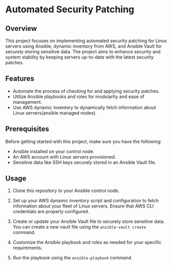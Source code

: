 # Automated Security Patching

## Overview

This project focuses on implementing automated security patching for Linux servers using Ansible, dynamic inventory from AWS, and Ansible Vault for securely storing sensitive data. The project aims to enhance security and system stability by keeping servers up-to-date with the latest security patches.

## Features

- Automate the process of checking for and applying security patches.
- Utilize Ansible playbooks and roles for modularity and ease of management.
- Use AWS dynamic inventory to dynamically fetch information about Linux servers(ansible managed nodes).

## Prerequisites

Before getting started with this project, make sure you have the following:

- Ansible installed on your control node.
- An AWS account with Linux servers provisioned.
- Sensitive data like SSH keys securely stored in an Ansible Vault file.

## Usage

1. Clone this repository to your Ansible control node.

2. Set up your AWS dynamic inventory script and configuration to fetch information about your fleet of Linux servers. Ensure that AWS CLI credentials are properly configured.

3. Create or update your Ansible Vault file to securely store sensitive data. You can create a new vault file using the `ansible-vault create` command.

4. Customize the Ansible playbook and roles as needed for your specific requirements.

5. Run the playbook using the `ansible-playbook` command.
